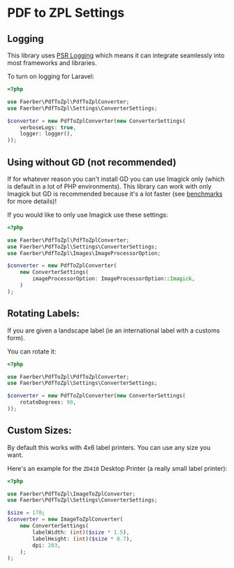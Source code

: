 # PDF to ZPL Settings

## Logging 
This library uses <a href="https://www.php-fig.org/psr/psr-3/">PSR Logging</a> which means it can integrate seamlessly into most frameworks and libraries.

To turn on logging for Laravel:
```php
<?php

use Faerber\PdfToZpl\PdfToZplConverter;
use Faerber\PdfToZpl\Settings\ConverterSettings;

$converter = new PdfToZplConverter(new ConverterSettings(
    verboseLogs: true,
    logger: logger(), 
));
```

## Using without GD (not recommended)
If for whatever reason you can't install GD you can use Imagick only (which is default in a lot of PHP environments).
This library can work with only Imagick but GD is recommended because it's a lot faster (see [benchmarks](./.phpbench/html/index.html) for more details)! 

If you would like to only use Imagick use these settings:
```php
<?php

use Faerber\PdfToZpl\PdfToZplConverter;
use Faerber\PdfToZpl\Settings\ConverterSettings;
use Faerber\PdfToZpl\Images\ImageProcessorOption;

$converter = new PdfToZplConverter(
    new ConverterSettings(
        imageProcessorOption: ImageProcessorOption::Imagick,
    )
);
```

## Rotating Labels:
If you are given a landscape label (ie an international label with a customs form). 

You can rotate it:
```php
<?php

use Faerber\PdfToZpl\PdfToZplConverter;
use Faerber\PdfToZpl\Settings\ConverterSettings;

$converter = new PdfToZplConverter(new ConverterSettings(
    rotateDegrees: 90,
));
```

## Custom Sizes:
By default this works with 4x6 label printers. You can use any size you want.

Here's an example for the `ZD410` Desktop Printer (a really small label printer):
```php
<?php

use Faerber\PdfToZpl\ImageToZplConverter;
use Faerber\PdfToZpl\Settings\ConverterSettings;

$size = 170;
$converter = new ImageToZplConverter(
    new ConverterSettings(
        labelWidth: (int)($size * 1.5),
        labelHeight: (int)($size * 0.7),
        dpi: 203,
    );
);
```
